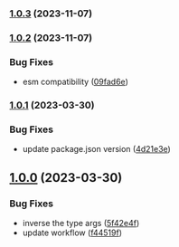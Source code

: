 

### [1.0.3](https://github.com/novemberfiveco/skidder-typescript/compare/1.0.2...1.0.3) (2023-11-07)

### [1.0.2](https://github.com/novemberfiveco/skidder-react/compare/1.0.1...1.0.2) (2023-11-07)


### Bug Fixes

* esm compatibility ([09fad6e](https://github.com/novemberfiveco/skidder-react/commit/09fad6e8a61b866122327e19fc658af192a40513))

### [1.0.1](https://github.com/novemberfiveco/skidder-react/compare/1.0.0...1.0.1) (2023-03-30)


### Bug Fixes

* update package.json version ([4d21e3e](https://github.com/novemberfiveco/skidder-react/commit/4d21e3e34f35337ad290d799a7c13c3f3fa6105b))

## [1.0.0](https://github.com/novemberfiveco/skidder-react/compare/1.0.0-beta3...1.0.0) (2023-03-30)


### Bug Fixes

* inverse the type args ([5f42e4f](https://github.com/novemberfiveco/skidder-react/commit/5f42e4f5313a833af825389bf88f535b18753a22))
* update workflow ([f44519f](https://github.com/novemberfiveco/skidder-react/commit/f44519f2f3f82367d956cfe3f1ca8f36bb560fb5))
